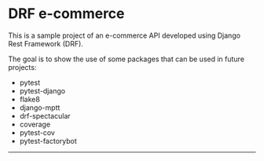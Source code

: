 # DRF e-commerce

This is a sample project of an e-commerce API developed using Django Rest Framework (DRF).

The goal is to show the use of some packages that can be used in future projects:

- pytest
- pytest-django
- flake8
- django-mptt
- drf-spectacular
- coverage
- pytest-cov
- pytest-factorybot

---
